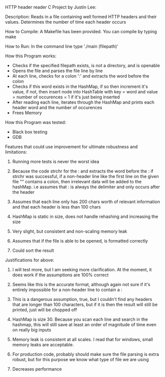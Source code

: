 HTTP header reader C Project by Justin Lee:

Description:  Reads in a file containing well formed HTTP headers and their
              values.   Determines the number of time each header occurs


How to Compile:  A Makefile has been provided.  You can compile by typing make

How to Run:  In the command line type './main (filepath)'

How this Program works:
 - Checks if the specified filepath exists, is not a directory, and is openable
 - Opens the file and parses the file line by line
 - At each line, checks for a colon ':' and extracts the word before the colon
 - Checks if this word exists in the HashMap, if so then increment it's value,
   if not, then insert node into HashTable with key = word and 
   value = number of occurences = 1 if it's just being inserted
 - After reading each line, iterates through the HashMap and prints each 
   header word and the number of occurences
 - Frees Memory

How this Program was tested:
 - Black box testing
 - GDB



Features that could use improvement for ultimate robustness and limitations:
1. Running more tests is never the worst idea

2. Because the code strchr for the : and extracts the word before the : if
   strchr was successful, if a non-header line like the first line on the
   given file "<file start>" contains a colon, then  irrelevant data will be
   added to the hashMap.  i.e assumes that : is always the delimiter and only
   occurs after the header

3. Assumes that each line only has 200 chars worth of relevant information
   and that each header is less than 100 chars

4. HashMap is static in size, does not handle rehashing and increasing the size

5. Very slight, but consistent and non-scaling memory leak 

6. Assumes that if the file is able to be opened, is formatted correctly

7. Could sort the result

Justifications for above:
1.  I will test more, but I am seeking more clarification.  At the moment, it
    does work if the assumptions are 100% correct

2.  Seems like this is the accurate format, although again not sure if it's
    entirely impossible for a non-header line to contain a :

3.  This is a dangerous assumption, true, but I couldn't find any headers
    that are longer than 100 characters, but if it is then the result will
    still be printed, just will be chopped off 

4.  HashMap is size 30.  Because you scan each line and search in the hashmap,
    this will still save at least an order of magnitude of time even on really
    big inputs

5.  Memory leak is consistent at all scales.  I read that for windows, small
    memory leaks are acceptable.

6.  For production code, probably should make sure the file parsing is extra
    robust, but for this purpose we know what type of file we are using

7.  Decreases performance









